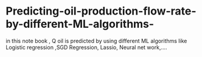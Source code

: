 # Predicting-oil-production-flow-rate-by-different-ML-algorithms-
in this note book ,  Q oil  is predicted by using different ML algorithms like Logistic regression ,SGD Regression, Lassio, Neural net work,....  
